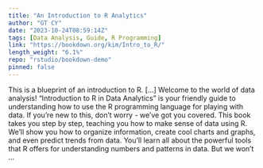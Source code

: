 ```yaml
---
title: "An Introduction to R Analytics"
author: "GT CY"
date: "2023-10-24T08:59:14Z"
tags: [Data Analysis, Guide, R Programming]
link: "https://bookdown.org/kim/Intro_to_R/"
length_weight: "6.1%"
repo: "rstudio/bookdown-demo"
pinned: false
---
```


This is a blueprint of an introduction to R. [...] Welcome to the world of data analysis! “Introduction to R in Data Analytics” is your friendly guide to understanding how to use the R programming language for playing with data. If you’re new to this, don’t worry - we’ve got you covered. This book takes you step by step, teaching you how to make sense of data using R. We’ll show you how to organize information, create cool charts and graphs, and even predict trends from data. You’ll learn all about the powerful tools that R offers for understanding numbers and patterns in data. But we won’t ...
